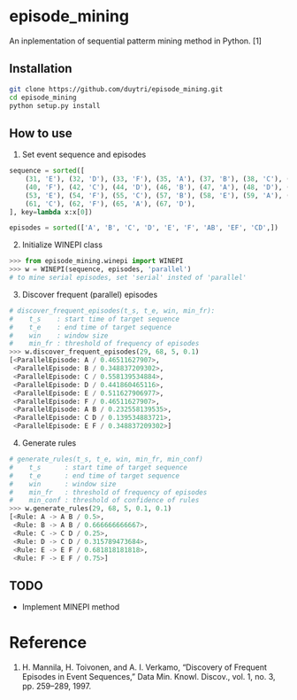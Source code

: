 # episode_mining
An inplementation of sequential patterm mining method in Python. [1]

## Installation

```bash
git clone https://github.com/duytri/episode_mining.git
cd episode_mining
python setup.py install
```

## How to use
1. Set event sequence and episodes

```python
sequence = sorted([
    (31, 'E'), (32, 'D'), (33, 'F'), (35, 'A'), (37, 'B'), (38, 'C'), (39, 'E'),
    (40, 'F'), (42, 'C'), (44, 'D'), (46, 'B'), (47, 'A'), (48, 'D'), (50, 'C'),
    (53, 'E'), (54, 'F'), (55, 'C'), (57, 'B'), (58, 'E'), (59, 'A'), (60, 'E'),
    (61, 'C'), (62, 'F'), (65, 'A'), (67, 'D'),
], key=lambda x:x[0])

episodes = sorted(['A', 'B', 'C', 'D', 'E', 'F', 'AB', 'EF', 'CD',])
```

2. Initialize WINEPI class

```python
>>> from episode_mining.winepi import WINEPI
>>> w = WINEPI(sequence, episodes, 'parallel')
# to mine serial episodes, set 'serial' insted of 'parallel'
```

3. Discover frequent (parallel) episodes

```python
# discover_frequent_episodes(t_s, t_e, win, min_fr):
#    t_s    : start time of target sequence
#    t_e    : end time of target sequence
#    win    : window size
#    min_fr : threshold of frequency of episodes
>>> w.discover_frequent_episodes(29, 68, 5, 0.1)
[<ParallelEpisode: A / 0.46511627907>,
 <ParallelEpisode: B / 0.348837209302>,
 <ParallelEpisode: C / 0.558139534884>,
 <ParallelEpisode: D / 0.441860465116>,
 <ParallelEpisode: E / 0.511627906977>,
 <ParallelEpisode: F / 0.46511627907>,
 <ParallelEpisode: A B / 0.232558139535>,
 <ParallelEpisode: C D / 0.139534883721>,
 <ParallelEpisode: E F / 0.348837209302>]
```

4. Generate rules

```python
# generate_rules(t_s, t_e, win, min_fr, min_conf)
#    t_s      : start time of target sequence
#    t_e      : end time of target sequence
#    win      : window size
#    min_fr   : threshold of frequency of episodes
#    min_conf : threshold of confidence of rules
>>> w.generate_rules(29, 68, 5, 0.1, 0.1)
[<Rule: A -> A B / 0.5>,
 <Rule: B -> A B / 0.666666666667>,
 <Rule: C -> C D / 0.25>,
 <Rule: D -> C D / 0.315789473684>,
 <Rule: E -> E F / 0.681818181818>,
 <Rule: F -> E F / 0.75>]
```

## TODO

* Implement MINEPI method

# Reference
1. H. Mannila, H. Toivonen, and A. I. Verkamo, “Discovery of Frequent Episodes in Event Sequences,” Data Min. Knowl. Discov., vol. 1, no. 3, pp. 259–289, 1997.
